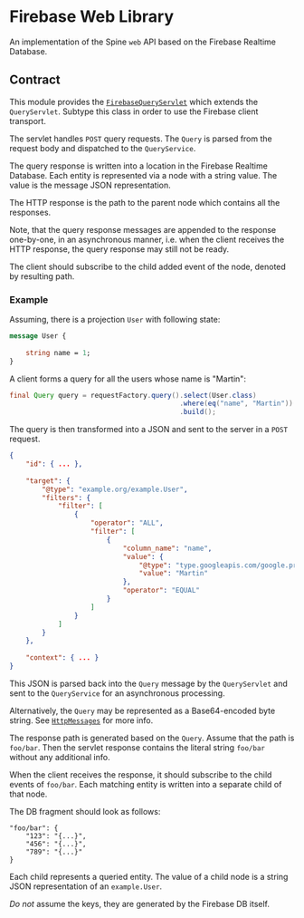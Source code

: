 # Firebase Web Library

An implementation of the Spine `web` API based on the Firebase Realtime Database.

## Contract

This module provides 
the [`FirebaseQueryServlet`](src/main/java/com/teamdev/licensing/web/firebase/FirebaseQueryServlet.java)
which extends the `QueryServlet`. Subtype this class in order to use the Firebase client transport.

The servlet handles `POST` query requests. The `Query` is parsed from the request body and 
dispatched to the `QueryService`.

The query response is written into a location in the Firebase Realtime Database. Each entity is 
represented via a node with a string value. The value is the message JSON representation.

The HTTP response is the path to the parent node which contains all the responses.

Note, that the query response messages are appended to the response one-by-one, in an asynchronous 
manner, i.e. when the client receives the HTTP response, the query response may still not be ready.

The client should subscribe to the child added event of the node, denoted by resulting path.

### Example

Assuming, there is a projection `User` with following state:

```proto
message User {
    
    string name = 1;
}
```

A client forms a query for all the users whose name is "Martin":

```java
final Query query = requestFactory.query().select(User.class)
                                          .where(eq("name", "Martin"))
                                          .build();
```

The query is then transformed into a JSON and sent to the server in a `POST` request.

```json
{
    "id": { ... },
    
    "target": {
        "@type": "example.org/example.User",
        "filters": {
            "filter": [
                {
                    "operator": "ALL",
                    "filter": [
                        {
                            "column_name": "name",
                            "value": {
                                "@type": "type.googleapis.com/google.protobuf.StringValue",
                                "value": "Martin"
                            },
                            "operator": "EQUAL"
                        }
                    ]
                }
            ]
        }
    },
    
    "context": { ... }
}
```

This JSON is parsed back into the `Query` message by the `QueryServlet` and sent to 
the `QueryService` for an asynchronous processing.

Alternatively, the `Query` may be represented as a Base64-encoded byte string. 
See [`HttpMessages`](../client-transport/src/main/java/com/teamdev/licensing/web/parser/HttpMessages.java)
for more info. 

The response path is generated based on the `Query`. Assume that the path is `foo/bar`. 
Then the servlet response contains the literal string `foo/bar` without any additional info.

When the client receives the response, it should subscribe to the child events of `foo/bar`. Each
matching entity is written into a separate child of that node.

The DB fragment should look as follows:

```
"foo/bar": {
    "123": "{...}",
    "456": "{...}",
    "789": "{...}"
}
```

Each child represents a queried entity. The value of a child node is a string JSON representation of
an `example.User`.

_Do not_ assume the keys, they are generated by the Firebase DB itself.
